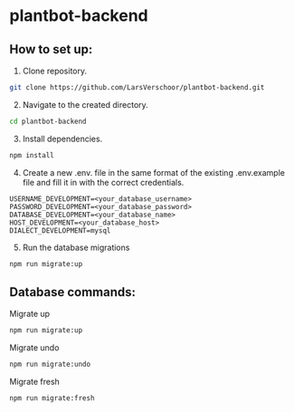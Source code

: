 # plantbot-backend

## How to set up:

1. Clone repository.
```bash
git clone https://github.com/LarsVerschoor/plantbot-backend.git
```

2. Navigate to the created directory.
```bash
cd plantbot-backend
```

3. Install dependencies.
```bash
npm install
```

4. Create a new .env. file in the same format of the existing .env.example file and fill it in with the correct credentials.
```text
USERNAME_DEVELOPMENT=<your_database_username>
PASSWORD_DEVELOPMENT=<your_database_password>
DATABASE_DEVELOPMENT=<your_database_name>
HOST_DEVELOPMENT=<your_database_host>
DIALECT_DEVELOPMENT=mysql
```

5. Run the database migrations
```bash
npm run migrate:up
```

## Database commands:

Migrate up
```bash
npm run migrate:up
```

Migrate undo
```bash
npm run migrate:undo
```

Migrate fresh
```bash
npm run migrate:fresh
```